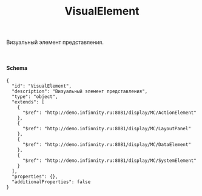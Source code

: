 ﻿---
layout: default
title: VisualElement
position: 2
categories: 
tags: 
---

Визуальный элемент представления.

  

#### Schema

```
{
  "id": "VisualElement",
  "description": "Визуальный элемент представления",
  "type": "object",
  "extends": [
    {
      "$ref": "http://demo.infinnity.ru:8081/display/MC/ActionElement"
    },
    {
      "$ref": "http://demo.infinnity.ru:8081/display/MC/LayoutPanel"
    },
    {
      "$ref": "http://demo.infinnity.ru:8081/display/MC/DataElement"
    },
    {
      "$ref": "http://demo.infinnity.ru:8081/display/MC/SystemElement"
    }
  ],
  "properties": {},
  "additionalProperties": false
}
```

 

 


